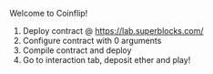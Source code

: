Welcome to Coinflip!

1. Deploy contract @ https://lab.superblocks.com/
2. Configure contract with 0 arguments
3. Compile contract and deploy
4. Go to interaction tab, deposit ether and play!
